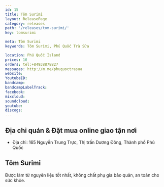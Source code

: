 ```yaml
---
id: 15
title: Tôm Surimi
layout: ReleasePage
category: releases
path: '/releases/tom-surimi/'
key: tomsurimi

meta: Tôm Surimi
keywords: Tôm Surimi, Phú Quốc Trà Sữa

location: Phú Quốc Island
prices: 10
orders: tel:+84938878827
messages: http://m.me/phuquoctrasua
website: 
YoutubeID: 
bandcamp: 
bandcampLabelTrack: 
facebook: 
mixcloud: 
soundcloud: 
youtube: 
discogs: 
---
```


## Địa chỉ quán & Đặt mua online giao tận nơi

- Địa chỉ: 165 Nguyễn Trung Trực, Thị trấn Dương Đông, Thành phố Phú Quốc


## Tôm Surimi

Được làm từ nguyên liệu tốt nhất, không chất phụ gia bảo quản, an toàn cho sức khỏe.